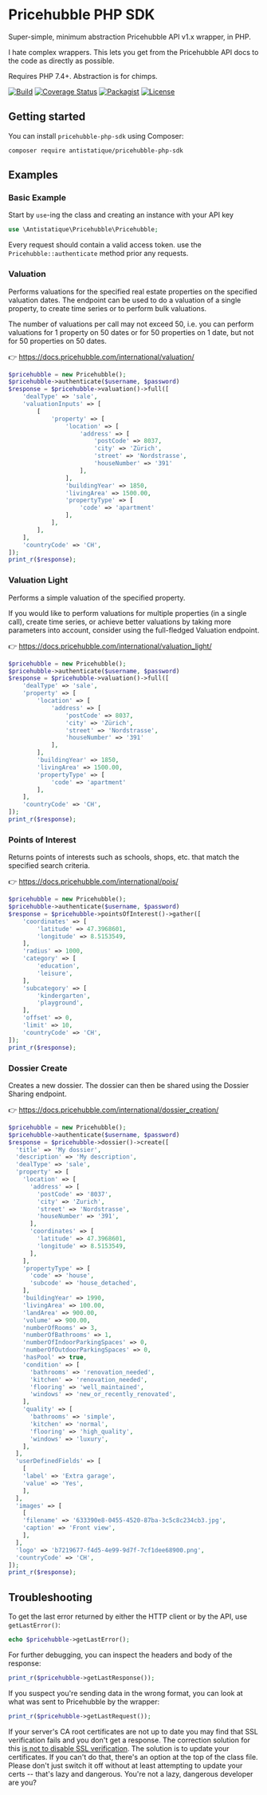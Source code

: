 Pricehubble PHP SDK
=============

Super-simple, minimum abstraction Pricehubble API v1.x wrapper, in PHP.

I hate complex wrappers. This lets you get from the Pricehubble API docs to the code as directly as possible.

Requires PHP 7.4+. Abstraction is for chimps.

[![Build](https://github.com/antistatique/pricehubble-php-sdk/actions/workflows/cs-tests.yml/badge.svg)](https://github.com/antistatique/pricehubble-php-sdk/actions/workflows/cs-tests.yml)
[![Coverage Status](https://coveralls.io/repos/github/antistatique/pricehubble-php-sdk/badge.svg)](https://coveralls.io/github/antistatique/pricehubble-php-sdk)
[![Packagist](https://img.shields.io/packagist/dt/antistatique/pricehubble-php-sdk.svg?maxAge=2592000)](https://packagist.org/packages/antistatique/pricehubble-php-sdk)
[![License](https://poser.pugx.org/antistatique/pricehubble-php-sdk/license)](https://packagist.org/packages/antistatique/pricehubble-php-sdk)

Getting started
------------

You can install `pricehubble-php-sdk` using Composer:

```
composer require antistatique/pricehubble-php-sdk
```

Examples
--------

### Basic Example

Start by `use`-ing the class and creating an instance with your API key

```php
use \Antistatique\Pricehubble\Pricehubble;
```

Every request should contain a valid access token. use the `Pricehubble::authenticate` method prior any requests.

### Valuation

Performs valuations for the specified real estate properties on the specified valuation dates. The endpoint can be used to do a valuation of a single property, to create time series or to perform bulk valuations.

The number of valuations per call may not exceed 50, i.e. you can perform valuations for 1 property on 50 dates or for 50 properties on 1 date, but not for 50 properties on 50 dates.

👉 https://docs.pricehubble.com/international/valuation/

```php
$pricehubble = new Pricehubble();
$pricehubble->authenticate($username, $password)
$response = $pricehubble->valuation()->full([
    'dealType' => 'sale',
    'valuationInputs' => [
        [
            'property' => [
                'location' => [
                    'address' => [
                        'postCode' => 8037,
                        'city' => 'Zürich',
                        'street' => 'Nordstrasse',
                        'houseNumber' => '391'
                    ],
                ],
                'buildingYear' => 1850,
                'livingArea' => 1500.00,
                'propertyType' => [
                    'code' => 'apartment'
                ],
            ],
        ],
    ],
    'countryCode' => 'CH',
]);
print_r($response);
```

### Valuation Light

Performs a simple valuation of the specified property.

If you would like to perform valuations for multiple properties (in a single call), create time series, or achieve better valuations by taking more parameters into account, consider using the full-fledged Valuation endpoint.

👉 https://docs.pricehubble.com/international/valuation_light/

```php
$pricehubble = new Pricehubble();
$pricehubble->authenticate($username, $password)
$response = $pricehubble->valuation()->full([
    'dealType' => 'sale',
    'property' => [
        'location' => [
            'address' => [
                'postCode' => 8037,
                'city' => 'Zürich',
                'street' => 'Nordstrasse',
                'houseNumber' => '391'
            ],
        ],
        'buildingYear' => 1850,
        'livingArea' => 1500.00,
        'propertyType' => [
            'code' => 'apartment'
        ],
    ],
    'countryCode' => 'CH',
]);
print_r($response);
```

### Points of Interest

Returns points of interests such as schools, shops, etc. that match the specified search criteria.

👉 https://docs.pricehubble.com/international/pois/

```php
$pricehubble = new Pricehubble();
$pricehubble->authenticate($username, $password)
$response = $pricehubble->pointsOfInterest()->gather([
    'coordinates' => [
        'latitude' => 47.3968601,
        'longitude' => 8.5153549,
    ],
    'radius' => 1000,
    'category' => [
        'education',
        'leisure',
    ],
    'subcategory' => [
        'kindergarten',
        'playground',
    ],
    'offset' => 0,
    'limit' => 10,
    'countryCode' => 'CH',
]);
print_r($response);
```

### Dossier Create

Creates a new dossier. The dossier can then be shared using the Dossier Sharing endpoint.

👉 https://docs.pricehubble.com/international/dossier_creation/

```php
$pricehubble = new Pricehubble();
$pricehubble->authenticate($username, $password)
$response = $pricehubble->dossier()->create([
  'title' => 'My dossier',
  'description' => 'My description',
  'dealType' => 'sale',
  'property' => [
    'location' => [
      'address' => [
        'postCode' => '8037',
        'city' => 'Zurich',
        'street' => 'Nordstrasse',
        'houseNumber' => '391',
      ],
      'coordinates' => [
        'latitude' => 47.3968601,
        'longitude' => 8.5153549,
      ],
    ],
    'propertyType' => [
      'code' => 'house',
      'subcode' => 'house_detached',
    ],
    'buildingYear' => 1990,
    'livingArea' => 100.00,
    'landArea' => 900.00,
    'volume' => 900.00,
    'numberOfRooms' => 3,
    'numberOfBathrooms' => 1,
    'numberOfIndoorParkingSpaces' => 0,
    'numberOfOutdoorParkingSpaces' => 0,
    'hasPool' => true,
    'condition' => [
      'bathrooms' => 'renovation_needed',
      'kitchen' => 'renovation_needed',
      'flooring' => 'well_maintained',
      'windows' => 'new_or_recently_renovated',
    ],
    'quality' => [
      'bathrooms' => 'simple',
      'kitchen' => 'normal',
      'flooring' => 'high_quality',
      'windows' => 'luxury',
    ],
  ],
  'userDefinedFields' => [
    [
    'label' => 'Extra garage',
    'value' => 'Yes',
    ],
  ],
  'images' => [
    [
    'filename' => '633390e8-0455-4520-87ba-3c5c8c234cb3.jpg',
    'caption' => 'Front view',
    ],
  ],
  'logo' => 'b7219677-f4d5-4e99-9d7f-7cf1dee68900.png',
  'countryCode' => 'CH',
]);
print_r($response);
```


Troubleshooting
---------------

To get the last error returned by either the HTTP client or by the API, use `getLastError()`:

```php
echo $pricehubble->getLastError();
```

For further debugging, you can inspect the headers and body of the response:

```php
print_r($pricehubble->getLastResponse());
```

If you suspect you're sending data in the wrong format, you can look at what was sent to Pricehubble by the wrapper:

```php
print_r($pricehubble->getLastRequest());
```

If your server's CA root certificates are not up to date you may find that SSL verification fails and you don't get a response. The correction solution for this [is not to disable SSL verification](http://snippets.webaware.com.au/howto/stop-turning-off-curlopt_ssl_verifypeer-and-fix-your-php-config/). The solution is to update your certificates. If you can't do that, there's an option at the top of the class file. Please don't just switch it off without at least attempting to update your certs -- that's lazy and dangerous. You're not a lazy, dangerous developer are you?
